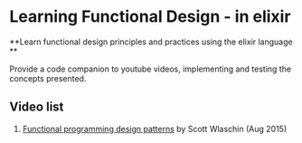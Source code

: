 # Learning Functional Design - in elixir

**Learn functional design principles and practices using the elixir language **

Provide a code companion to youtube videos, implementing and 
testing the concepts presented.

## Video list
1) [Functional programming design patterns](https://youtu.be/E8I19uA-wGY) by Scott Wlaschin (Aug 2015)


